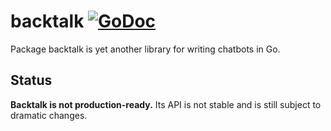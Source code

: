 # backtalk [![GoDoc](https://godoc.org/github.com/tylerchr/backtalk?status.svg)](https://godoc.org/github.com/tylerchr/backtalk)

Package backtalk is yet another library for writing chatbots in Go.

## Status

**Backtalk is not production-ready.** Its API is not stable and is still subject to dramatic changes.